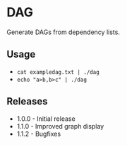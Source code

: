 # DAG

Generate DAGs from dependency lists.

## Usage

- `cat exampledag.txt | ./dag`
- `echo "a>b,b>c" | ./dag`

## Releases

- 1.0.0 - Initial release
- 1.1.0 - Improved graph display
- 1.1.2 - Bugfixes